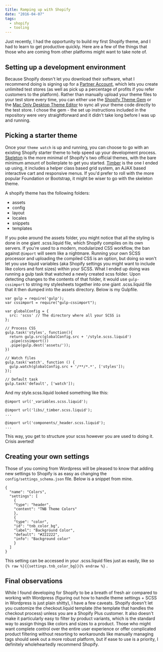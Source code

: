 ```yaml
---
title: Ramping up with Shopify
date: "2016-04-07"
tags:
  - shopify
  - tooling
---
```


Just recently, I had the opportunity to build my first Shopify theme, and I had to learn to get productive quickly. Here are a few of the things that those who are coming from other platforms might want to take note of.

## Setting up a development environment

Because Shopify doesn't let you download their software, what I recommend doing is signing up for a [Partner Account](https://www.shopify.com/partners), which lets you create unlimited test stores (as well as pick up a percentage of profits if you refer customers to the platform). Rather than manually upload your theme files to your test store every time, you can either use the [Shopify Theme Gem](https://github.com/Shopify/shopify_theme) or the [Mac Only Desktop Theme Editor](https://apps.shopify.com/desktop-theme-editor) to sync all your theme code directly to the test store. I chose the gem - the set up instructions included in the repository were very straightforward and it didn't take long before I was up and running.

## Picking a starter theme

Once your `theme watch` is up and running, you can choose to go with an existing Shopify starter theme to help speed up your development process. [Skeleton](http://shopify.github.io/skeleton-theme/) is the more minimal of Shopify's two official themes, with the bare minimum amount of boilerplate to get you started. [Timber](http://shopify.github.io/Timber/) is the one I ended up using, it includes a helper class based grid system, an AJAX based interactive cart and responsive menus. If you'd prefer to roll with the more popular Foundation or Bootstrap, it might be wiser to go with the skeleton theme.

A shopify theme has the following folders:

- assets
- config
- layout
- locales
- snippets
- templates

If you poke around the assets folder, you might notice that all the styling is done in one giant .scss.liquid file, which Shopify compiles on its own servers. If you're used to a modern, modularized CSS workflow, the ban against `@import` will seem like a nightmare. Running your own SCSS processor and uploading the compiled CSS is an option, but doing so won't let you use liquid variables (aka Shopify settings you might want to include like colors and font sizes) within your SCSS. What I ended up doing was running a gulp task that watched a newly created scss folder. Upon detecting changes to the contents of that folder, it would use `gulp-cssimport` to string my stylesheets together into one giant .scss.liquid file that it then dumped into the assets directory. Below is my Gulpfile.

```
var gulp = require('gulp');
var cssimport = require("gulp-cssimport");

var globalConfig = {
  src: 'scss' // The directory where all your SCSS is
};

// Process CSS
gulp.task('styles', function(){
  return gulp.src(globalConfig.src + '/style.scss.liquid')
  .pipe(cssimport())
  .pipe(gulp.dest('assets/'));
})

// Watch files
gulp.task('watch', function () {
  gulp.watch(globalConfig.src + '/**/*.*', ['styles']);
});

// Default task
gulp.task('default', ['watch']);
```

And my style.scss.liquid looked something like this:

```
@import url('_variables.scss.liquid');

@import url('libs/_timber.scss.liquid');
...

@import url('components/_header.scss.liquid');
...
```

This way, you get to structure your scss however you are used to doing it. Crisis averted!

## Creating your own settings

Those of you coming from Wordpress will be pleased to know that adding new settings to Shopify is as easy as changing the `config/settings_schema.json` file. Below is a snippet from mine.

```
{
  "name": "Colors",
  "settings": [
    {
    "type": "header",
    "content": "TNB Theme Colors"
    },
    {
    "type": "color",
    "id": "tnb_color_bg",
    "label": "Background Color",
    "default": "#222222",
    "info": "Background color"
    }
  ]
}
```

This setting can be accessed in your .scss.liquid files just as easily, like so `{% raw %}{{settings.tnb_color_bg}}{% endraw %}` .

## Final observations

While I found developing for Shopify to be a breath of fresh air compared to working with Wordpress (figuring out how to handle theme settings + SCSS in Wordpress is just plain shitty), I have a few caveats. Shopify doesn't let you customize the checkout.liquid template (the template that handles the checkout process) unless you are a Shopify Plus customer. It also doesn't make it particularly easy to filter by product variants, which is the standard way to assign things like colors and sizes to a product. Those who might want complete control over the entire user experience or offer complicated product filtering without resorting to workarounds like manually managing tags should seek out a more robust platform, but if ease to use is a priority, I definitely wholeheartedly recommend Shopify.
